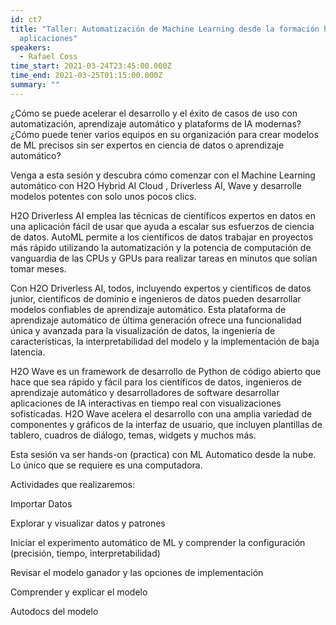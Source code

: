 ```yaml
---
id: ct7
title: "Taller: Automatización de Machine Learning desde la formación hasta las
  aplicaciones"
speakers:
  - Rafael Coss
time_start: 2021-03-24T23:45:00.000Z
time_end: 2021-03-25T01:15:00.000Z
summary: ""
---
```

¿Cómo se puede acelerar el desarrollo y el éxito de casos de uso con automatización, aprendizaje automático y plataforms de IA modernas? ¿Cómo puede tener varios equipos en su organización para crear modelos de ML precisos sin ser expertos en ciencia de datos o aprendizaje automático?

Venga a esta sesión y descubra cómo comenzar con el Machine Learning automático con H2O Hybrid AI Cloud , Driverless AI, Wave y desarrolle modelos potentes con solo unos pocos clics.

H2O Driverless AI emplea las técnicas de científicos expertos en datos en una aplicación fácil de usar que ayuda a escalar sus esfuerzos de ciencia de datos. AutoML permite a los científicos de datos trabajar en proyectos más rápido utilizando la automatización y la potencia de computación de vanguardia de las CPUs y GPUs para realizar tareas en minutos que solían tomar meses.

Con H2O Driverless AI, todos, incluyendo expertos y científicos de datos junior, científicos de dominio e ingenieros de datos pueden desarrollar modelos confiables de aprendizaje automático. Esta plataforma de aprendizaje automático de última generación ofrece una funcionalidad única y avanzada para la visualización de datos, la ingeniería de características, la interpretabilidad del modelo y la implementación de baja latencia.

H2O Wave es un framework de desarrollo de Python de código abierto que hace que sea rápido y fácil para los científicos de datos, ingenieros de aprendizaje automático y desarrolladores de software desarrollar aplicaciones de IA interactivas en tiempo real con visualizaciones sofisticadas. H2O Wave acelera el desarrollo con una amplia variedad de componentes y gráficos de la interfaz de usuario, que incluyen plantillas de tablero, cuadros de diálogo, temas, widgets y muchos más.

Esta sesión va ser hands-on (practica) con ML Automatico desde la nube. Lo único que se requiere es una computadora.

Actividades que realizaremos:

Importar Datos

Explorar y visualizar datos y patrones

Iniciar el experimento automático de ML y comprender la configuración (precisión, tiempo, interpretabilidad)

Revisar el modelo ganador y las opciones de implementación</li>

Comprender y explicar el modelo

Autodocs del modelo
